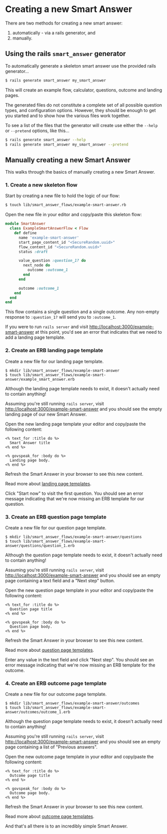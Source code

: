 # Creating a new Smart Answer

There are two methods for creating a new smart answer:
  1. automatically - via a rails generator, and
  2. manually.

## Using the rails `smart_answer` generator

To automatically generate a skeleton smart answer use the provided rails
generator...

```bash
$ rails generate smart_answer my_smart_answer
```

This will create an example flow, calculator, questions, outcome and landing
pages.

The generated files do not constitute a complete set of all possible question
types, and configuration options. However, they should be enough to get you
started and to show how the various files work together.

To see a list of the files that the generator will create use either the
`--help` or `--pretend` options, like this...

```bash
$ rails generate smart_answer --help
$ rails generate smart_answer my_smart_answer --pretend
```

## Manually creating a new Smart Answer

This walks through the basics of manually creating a new Smart Answer.

### 1. Create a new skeleton flow

Start by creating a new file to hold the logic of our flow:

```bash
$ touch lib/smart_answer_flows/example-smart-answer.rb
```

Open the new file in your editor and copy/paste this skeleton flow:

```ruby
module SmartAnswer
  class ExampleSmartAnswerFlow < Flow
    def define
      name 'example-smart-answer'
      start_page_content_id "<SecureRandom.uuid>"
      flow_content_id "<SecureRandom.uuid>"
      status :draft

      value_question :question_1? do
        next_node do
          outcome :outcome_1
        end
      end

      outcome :outcome_1
    end
  end
end
```

This flow contains a single question and a single outcome. Any non-empty response to `:question_1?` will send you to `:outcome_1`.

If you were to run `rails server` and visit [http://localhost:3000/example-smart-answer][example-smart-answer] at this point, you'd see an error that indicates that we need to add a landing page template.

### 2. Create an ERB landing page template

Create a new file for our landing page template.

```
$ mkdir lib/smart_answer_flows/example-smart-answer
$ touch lib/smart_answer_flows/example-smart-answer/example_smart_answer.erb
```

Although the landing page template needs to exist, it doesn't actually need to contain anything!

Assuming you're still running `rails server`, visit [http://localhost:3000/example-smart-answer][example-smart-answer] and you should see the empty landing page of our new Smart Answer.

Open the new landing page template your editor and copy/paste the following content:

```erb
<% text_for :title do %>
  Smart Answer title
<% end %>

<% govspeak_for :body do %>
  Landing page body.
<% end %>
```

Refresh the Smart Answer in your browser to see this new content.

Read more about [landing page templates](/doc/smart-answers/erb-templates/landing-page-template.md).

Click "Start now" to visit the first question. You should see an error message indicating that we're now missing an ERB template for our question.

### 3. Create an ERB question page template

Create a new file for our question page template.

```
$ mkdir lib/smart_answer_flows/example-smart-answer/questions
$ touch lib/smart_answer_flows/example-smart-answer/questions/question_1.erb
```

Although the question page template needs to exist, it doesn't actually need to contain anything!

Assuming you're still running `rails server`, visit [http://localhost:3000/example-smart-answer][example-smart-answer] and you should see an empty page containing a text field and a "Next step" button.

Open the new question page template in your editor and copy/paste the following content:

```erb
<% text_for :title do %>
  Question page title
<% end %>

<% govspeak_for :body do %>
  Question page body.
<% end %>
```

Refresh the Smart Answer in your browser to see this new content.

Read more about [question page templates](/doc/smart-answers/erb-templates/question-templates.md).

Enter any value in the text field and click "Next step". You should see an error message indicating that we're now missing an ERB template for the outcome.

### 4. Create an ERB outcome page template

Create a new file for our outcome page template.

```
$ mkdir lib/smart_answer_flows/example-smart-answer/outcomes
$ touch lib/smart_answer_flows/example-smart-answer/outcomes/outcome_1.erb
```

Although the question page template needs to exist, it doesn't actually need to contain anything!

Assuming you're still running `rails server`, visit [http://localhost:3000/example-smart-answer][example-smart-answer] and you should see an empty page containing a list of "Previous answers".

Open the new outcome page template in your editor and copy/paste the following content:

```erb
<% text_for :title do %>
  Outcome page title
<% end %>

<% govspeak_for :body do %>
  Outcome page body.
<% end %>
```

Refresh the Smart Answer in your browser to see this new content.

Read more about [outcome page templates](/doc/smart-answers/erb-templates/outcome-templates.md).

And that's all there is to an incredibly simple Smart Answer.

[example-smart-answer]: http://localhost:3000/example-smart-answer
